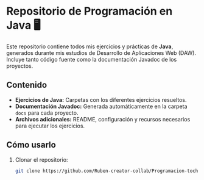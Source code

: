 # Repositorio de Programación en Java 🖥️

Este repositorio contiene todos mis ejercicios y prácticas de **Java**, generados durante mis estudios de Desarrollo de Aplicaciones Web (DAW). Incluye tanto código fuente como la documentación Javadoc de los proyectos.

## Contenido

- **Ejercicios de Java:** Carpetas con los diferentes ejercicios resueltos.
- **Documentación Javadoc:** Generada automáticamente en la carpeta `docs` para cada proyecto.
- **Archivos adicionales:** README, configuración y recursos necesarios para ejecutar los ejercicios.

## Cómo usarlo

1. Clonar el repositorio:
   ```bash
   git clone https://github.com/Ruben-creator-collab/Programacion-tocha.git
